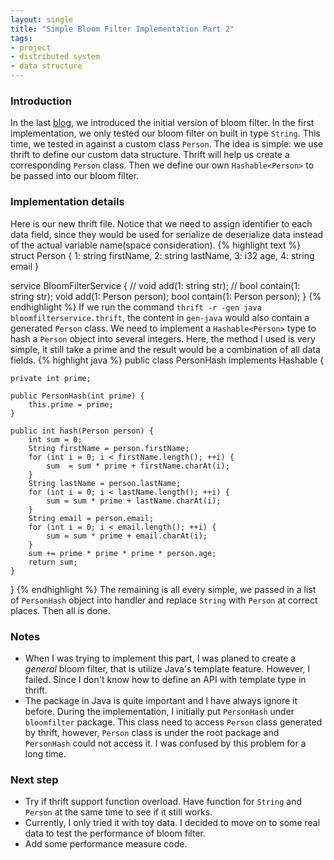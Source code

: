 ```yaml
---
layout: single
title: "Simple Bloom Filter Implementation Part 2"
tags:
- project
- distributed system
- data structure
---
```


### Introduction
In the last [blog](http://pyemma.github.io/notes/Simple-Bloom-Filter-Implementation-Part-I/), we introduced the initial version of bloom filter. In the first implementation, we only tested our bloom filter on built in type `String`. This time, we tested in against a custom class `Person`. The idea is simple: we use thrift to define our custom data structure. Thrift will help us create a corresponding `Person` class. Then we define our own `Hashable<Person>` to be passed into our bloom filter.

### Implementation details
Here is our new thrift file. Notice that we need to assign identifier to each data field, since they would be used for serialize de deserialize data instead of the actual variable name(space consideration).
{% highlight text %}
struct Person
{
    1: string firstName,
    2: string lastName,
    3: i32 age,
    4: string email
}

service BloomFilterService
{
    // void add(1: string str);
    // bool contain(1: string str);
    void add(1: Person person);
    bool contain(1: Person person);
}
{% endhighlight %}
If we run the command `thrift -r -gen java bloomfilterservice.thrift`, the content in `gen-java` would also contain a generated `Person` class. We need to implement a `Hashable<Person>` type to hash a `Person` object into several integers. Here, the method I used is very simple, it still take a prime and the result would be a combination of all data fields.
{% highlight java %}
public class PersonHash implements Hashable<Person> {

    private int prime;

    public PersonHash(int prime) {
        this.prime = prime;
    }

    public int hash(Person person) {
        int sum = 0;
        String firstName = person.firstName;
        for (int i = 0; i < firstName.length(); ++i) {
            sum  = sum * prime + firstName.charAt(i);
        }
        String lastName = person.lastName;
        for (int i = 0; i < lastName.length(); ++i) {
            sum = sum * prime + lastName.charAt(i);
        }
        String email = person.email;
        for (int i = 0; i < email.length(); ++i) {
            sum = sum * prime + email.charAt(i);
        }
        sum += prime * prime * prime * person.age;
        return sum;
    }
}
{% endhighlight %}
The remaining is all every simple, we passed in a list of `PersonHash` object into handler and replace `String` with `Person` at correct places. Then all is done.

### Notes
* When I was trying to implement this part, I was planed to create a *general* bloom filter, that is utilize Java's template feature. However, I failed. Since I don't know how to define an API with template type in thrift.
* The package in Java is quite important and I have always ignore it before. During the implementation, I initially put `PersonHash` under `bloomfilter` package. This class need to access `Person` class generated by thrift, however, `Person` class is under the root package and `PersonHash` could not access it. I was confused by this problem for a long time.

### Next step
* Try if thrift support function overload. Have function for `String` and `Person` at the same time to see if it still works.
* Currently, I only tried it with toy data. I decided to move on to some real data to test the performance of bloom filter.
* Add some performance measure code.
